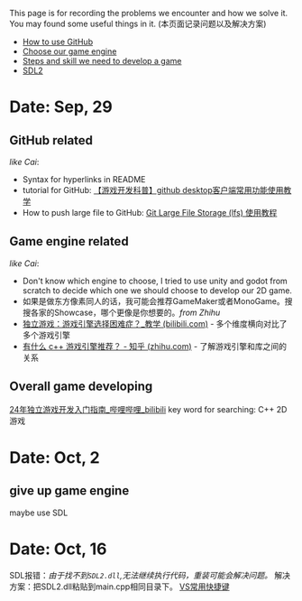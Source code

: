 This page is for recording the problems we encounter and how we solve it. You may found some useful things in it.
(本页面记录问题以及解决方案)

- [How to use GitHub ](#github-related)
- [Choose our game engine](#game-engine-related)
- [Steps and skill we need to develop a game](#overall-game-developing)
- [SDL2](SDL2.md)
# Date: Sep, 29
## GitHub related 
_like Cai_:
- Syntax for hyperlinks in README
- tutorial for GitHub: [【游戏开发科普】github desktop客户端常用功能使用教学](https://www.bilibili.com/video/BV1bK411V7iq/?vd_source=113cb04caaabeca910d6d5580d23d578)
- How to push large file to GitHub:  [Git Large File Storage (lfs) 使用教程](https://www.bilibili.com/video/BV1ht411T7vT/?vd_source=113cb04caaabeca910d6d5580d23d578)
## Game engine related 
_like Cai_:
- Don't know which engine to choose, I tried to use unity and godot from scratch to decide which one we should choose to develop our 2D game. 
- 如果是做东方像素同人的话，我可能会推荐GameMaker或者MonoGame。搜搜各家的Showcase，哪个更像是你想要的。_from Zhihu_
- [独立游戏：游戏引擎选择困难症？_教学 (bilibili.com)](https://www.bilibili.com/video/BV1sr4y1x7iu/?spm_id_from=333.788&vd_source=113cb04caaabeca910d6d5580d23d578) - 多个维度横向对比了多个游戏引擎
- [有什么 c++ 游戏引擎推荐？ - 知乎 (zhihu.com)](https://www.zhihu.com/question/582740704) - 了解游戏引擎和库之间的关系
## Overall game developing
[24年独立游戏开发入门指南_哔哩哔哩_bilibili](https://www.bilibili.com/video/BV1TZpvehE9S/?spm_id_from=333.1007.tianma.1-3-3.click&vd_source=113cb04caaabeca910d6d5580d23d578)
key word for searching: C++ 2D游戏

# Date: Oct, 2
## give up game engine 
maybe use SDL

# Date: Oct, 16
SDL报错：*由于找不到`SDL2.dll`,无法继续执行代码，重装可能会解决问题。*
解决方案：把SDL2.dll粘贴到main.cpp相同目录下。
[VS常用快捷键](https://zhuanlan.zhihu.com/p/260205834)